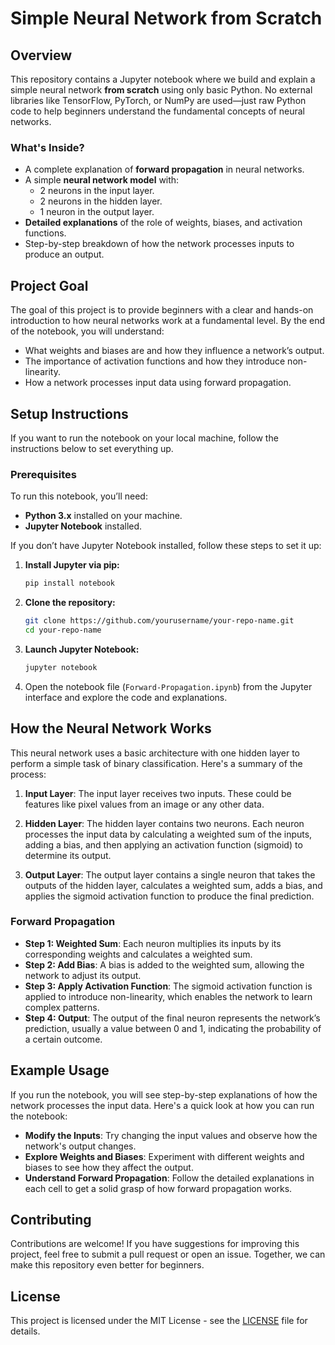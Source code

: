 # Simple Neural Network from Scratch

## Overview

This repository contains a Jupyter notebook where we build and explain a simple neural network **from scratch** using only basic Python. No external libraries like TensorFlow, PyTorch, or NumPy are used—just raw Python code to help beginners understand the fundamental concepts of neural networks.

### What's Inside?

- A complete explanation of **forward propagation** in neural networks.
- A simple **neural network model** with:
  - 2 neurons in the input layer.
  - 2 neurons in the hidden layer.
  - 1 neuron in the output layer.
- **Detailed explanations** of the role of weights, biases, and activation functions.
- Step-by-step breakdown of how the network processes inputs to produce an output.

## Project Goal

The goal of this project is to provide beginners with a clear and hands-on introduction to how neural networks work at a fundamental level. By the end of the notebook, you will understand:
- What weights and biases are and how they influence a network’s output.
- The importance of activation functions and how they introduce non-linearity.
- How a network processes input data using forward propagation.

## Setup Instructions

If you want to run the notebook on your local machine, follow the instructions below to set everything up.

### Prerequisites

To run this notebook, you’ll need:
- **Python 3.x** installed on your machine.
- **Jupyter Notebook** installed.

If you don’t have Jupyter Notebook installed, follow these steps to set it up:

1. **Install Jupyter via pip:**

    ```bash
    pip install notebook
    ```

2. **Clone the repository:**

    ```bash
    git clone https://github.com/yourusername/your-repo-name.git
    cd your-repo-name
    ```

3. **Launch Jupyter Notebook:**

    ```bash
    jupyter notebook
    ```

4. Open the notebook file (`Forward-Propagation.ipynb`) from the Jupyter interface and explore the code and explanations.

## How the Neural Network Works

This neural network uses a basic architecture with one hidden layer to perform a simple task of binary classification. Here's a summary of the process:

1. **Input Layer**: The input layer receives two inputs. These could be features like pixel values from an image or any other data.
  
2. **Hidden Layer**: The hidden layer contains two neurons. Each neuron processes the input data by calculating a weighted sum of the inputs, adding a bias, and then applying an activation function (sigmoid) to determine its output.

3. **Output Layer**: The output layer contains a single neuron that takes the outputs of the hidden layer, calculates a weighted sum, adds a bias, and applies the sigmoid activation function to produce the final prediction.

### Forward Propagation

- **Step 1: Weighted Sum**: Each neuron multiplies its inputs by its corresponding weights and calculates a weighted sum.
- **Step 2: Add Bias**: A bias is added to the weighted sum, allowing the network to adjust its output.
- **Step 3: Apply Activation Function**: The sigmoid activation function is applied to introduce non-linearity, which enables the network to learn complex patterns.
- **Step 4: Output**: The output of the final neuron represents the network’s prediction, usually a value between 0 and 1, indicating the probability of a certain outcome.

## Example Usage

If you run the notebook, you will see step-by-step explanations of how the network processes the input data. Here's a quick look at how you can run the notebook:

- **Modify the Inputs**: Try changing the input values and observe how the network's output changes.
- **Explore Weights and Biases**: Experiment with different weights and biases to see how they affect the output.
- **Understand Forward Propagation**: Follow the detailed explanations in each cell to get a solid grasp of how forward propagation works.

## Contributing

Contributions are welcome! If you have suggestions for improving this project, feel free to submit a pull request or open an issue. Together, we can make this repository even better for beginners.

## License

This project is licensed under the MIT License - see the [LICENSE](LICENSE) file for details.
